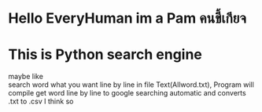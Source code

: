 # Hello EveryHuman im a Pam คนขี้เกียจ
# This is Python search engine 
maybe like  
search word what you want line by line in file Text(Allword.txt),
Program will compile get word line by line to google searching automatic
and converts .txt to .csv I think so


